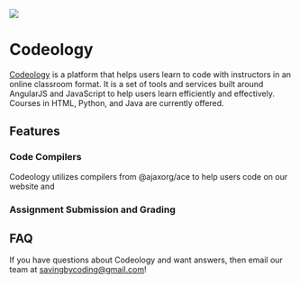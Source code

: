 ![](https://codeology.org/Codeology%20Black%20Logo%20Transparent%20Without%20Words.png)

# Codeology

[Codeology](https://www.codeology.org) is a platform that helps users learn to code with instructors in an online classroom format. It is a set of tools and services built around AngularJS and JavaScript to help users learn efficiently and effectively. Courses in HTML, Python, and Java are currently offered. 

## Features

### Code Compilers

Codeology utilizes compilers from @ajaxorg/ace to help users code on our website and 

### Assignment Submission and Grading

## FAQ

If you have questions about Codeology and want answers, then email our team at savingbycoding@gmail.com!

